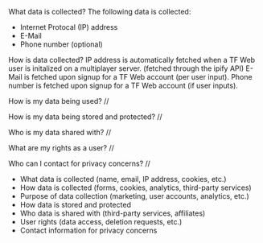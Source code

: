 What data is collected?
The following data is collected:
- Internet Protocal (IP) address
- E-Mail
- Phone number (optional)

How is data collected?
IP address is automatically fetched when a TF Web user is initalized on a multiplayer server. (fetched through the ipify API)
E-Mail is fetched upon signup for a TF Web account (per user input).
Phone number is fetched upon signup for a TF Web account (if user inputs).

How is my data being used?
//

How is my data being stored and protected?
//

Who is my data shared with?
//

What are my rights as a user?
//

Who can I contact for privacy concerns?
//

- What data is collected (name, email, IP address, cookies, etc.)  
- How data is collected (forms, cookies, analytics, third-party services)  
- Purpose of data collection (marketing, user accounts, analytics, etc.)  
- How data is stored and protected  
- Who data is shared with (third-party services, affiliates)  
- User rights (data access, deletion requests, etc.)  
- Contact information for privacy concerns